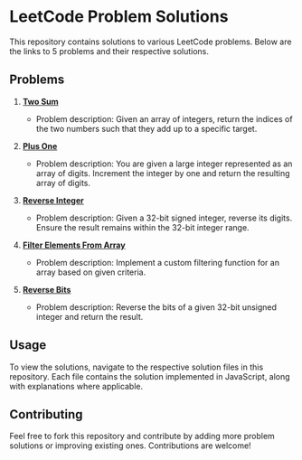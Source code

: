 # LeetCode Problem Solutions

This repository contains solutions to various LeetCode problems. Below are the links to 5 problems and their respective solutions.

## Problems

1. **[Two Sum](https://leetcode.com/submissions/detail/1455134379/)**
   - Problem description: Given an array of integers, return the indices of the two numbers such that they add up to a specific target.

2. **[Plus One](https://leetcode.com/problems/plus-one/submissions/1455151254/)**
   - Problem description: You are given a large integer represented as an array of digits. Increment the integer by one and return the resulting array of digits.

3. **[Reverse Integer](https://leetcode.com/problems/reverse-integer/submissions/1455154834/)**
   - Problem description: Given a 32-bit signed integer, reverse its digits. Ensure the result remains within the 32-bit integer range.

4. **[Filter Elements From Array](https://leetcode.com/problems/filter-elements-from-array/description/)**
   - Problem description: Implement a custom filtering function for an array based on given criteria.

5. **[Reverse Bits](https://leetcode.com/problems/reverse-bits/solutions/5770929/javascript-bitwise-solution-explained/)**
   - Problem description: Reverse the bits of a given 32-bit unsigned integer and return the result.

## Usage

To view the solutions, navigate to the respective solution files in this repository. Each file contains the solution implemented in JavaScript, along with explanations where applicable.

## Contributing

Feel free to fork this repository and contribute by adding more problem solutions or improving existing ones. Contributions are welcome!

